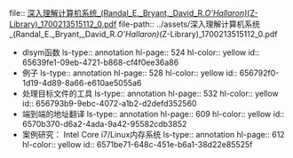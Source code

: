 file:: [深入理解计算机系统_(Randal_E._Bryant,_David_R._O’Hallaron)_(Z-Library)_1700213515112_0.pdf](../assets/深入理解计算机系统_(Randal_E._Bryant,_David_R._O’Hallaron)_(Z-Library)_1700213515112_0.pdf)
file-path:: ../assets/深入理解计算机系统_(Randal_E._Bryant,_David_R._O’Hallaron)_(Z-Library)_1700213515112_0.pdf

- dlsym函数
  ls-type:: annotation
  hl-page:: 524
  hl-color:: yellow
  id:: 65639fe1-09eb-4721-b868-cf4f0ee36a86
- 例子
  ls-type:: annotation
  hl-page:: 528
  hl-color:: yellow
  id:: 656792f0-1d19-4d89-8a66-e610ae5055a6
- 处理目标文件的工具
  ls-type:: annotation
  hl-page:: 532
  hl-color:: yellow
  id:: 656793b9-9ebc-4072-a1b2-d2defd352560
- 端到端的地址翻译
  ls-type:: annotation
  hl-page:: 609
  hl-color:: yellow
  id:: 6570b370-d6a2-4ada-9a42-95582cdb3852
- 案例研究： Intel Core i7/Linux内存系统
  ls-type:: annotation
  hl-page:: 612
  hl-color:: yellow
  id:: 6571be71-648c-451e-b6a1-38d22e85525f